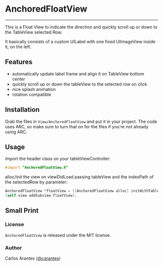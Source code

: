 # AnchoredFloatView

***

This is a Float View to indicate the direction and quickly scroll up or down to the TableView selected Row.

It basically consists of a custom UILabel with one fixed UIImageView inside it, on the left.



## Features

- automatically update label frame and align it on TableView bottom center 
- quickly scroll up or down the tableView to the selected row on click
- nice splash animation
- rotation compatible

## Installation

Grab the files in `View/AnchoredFloatView` and put it in your
project. The code uses ARC, so make sure to turn that on for the files if you're
not already using ARC.

## Usage

import the header class on your tableViewController:
```objectivec
#import "AnchoredFloatView.h"
```
alloc/init the view on viewDidLoad passing tableView and the indexPath of the selectedRow by parameter:
```objectivec
AnchoredFloatView *floatView = [[AnchoredFloatView alloc] initWithTableView:self.tableView andTargetIndexPath:self.targetIndexPath];
[self.view addSubview:floatView];
```

## Small Print

### License

`AnchoredFloatView` is released under the MIT license.

### Author

Carlos Arantes ([@carantes](http://twitter.com/carantes))
